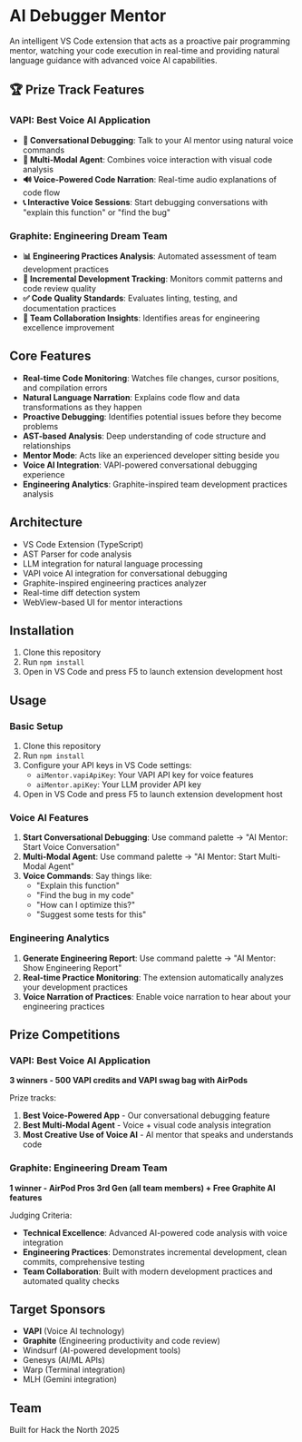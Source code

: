 # AI Debugger Mentor

An intelligent VS Code extension that acts as a proactive pair programming mentor, watching your code execution in real-time and providing natural language guidance with advanced voice AI capabilities.

## 🏆 Prize Track Features

### VAPI: Best Voice AI Application

- **🎤 Conversational Debugging**: Talk to your AI mentor using natural voice commands
- **🤖 Multi-Modal Agent**: Combines voice interaction with visual code analysis
- **🔊 Voice-Powered Code Narration**: Real-time audio explanations of code flow
- **📞 Interactive Voice Sessions**: Start debugging conversations with "explain this function" or "find the bug"

### Graphite: Engineering Dream Team

- **📊 Engineering Practices Analysis**: Automated assessment of team development practices
- **🔄 Incremental Development Tracking**: Monitors commit patterns and code review quality
- **✅ Code Quality Standards**: Evaluates linting, testing, and documentation practices
- **🚀 Team Collaboration Insights**: Identifies areas for engineering excellence improvement

## Core Features

- **Real-time Code Monitoring**: Watches file changes, cursor positions, and compilation errors
- **Natural Language Narration**: Explains code flow and data transformations as they happen
- **Proactive Debugging**: Identifies potential issues before they become problems
- **AST-based Analysis**: Deep understanding of code structure and relationships
- **Mentor Mode**: Acts like an experienced developer sitting beside you
- **Voice AI Integration**: VAPI-powered conversational debugging experience
- **Engineering Analytics**: Graphite-inspired team development practices analysis

## Architecture

- VS Code Extension (TypeScript)
- AST Parser for code analysis
- LLM integration for natural language processing
- VAPI voice AI integration for conversational debugging
- Graphite-inspired engineering practices analyzer
- Real-time diff detection system
- WebView-based UI for mentor interactions

## Installation

1. Clone this repository
2. Run `npm install`
3. Open in VS Code and press F5 to launch extension development host

## Usage

### Basic Setup
1. Clone this repository
2. Run `npm install`
3. Configure your API keys in VS Code settings:
   - `aiMentor.vapiApiKey`: Your VAPI API key for voice features
   - `aiMentor.apiKey`: Your LLM provider API key
4. Open in VS Code and press F5 to launch extension development host

### Voice AI Features
1. **Start Conversational Debugging**: Use command palette → "AI Mentor: Start Voice Conversation"
2. **Multi-Modal Agent**: Use command palette → "AI Mentor: Start Multi-Modal Agent"
3. **Voice Commands**: Say things like:
   - "Explain this function"
   - "Find the bug in my code"
   - "How can I optimize this?"
   - "Suggest some tests for this"

### Engineering Analytics
1. **Generate Engineering Report**: Use command palette → "AI Mentor: Show Engineering Report"
2. **Real-time Practice Monitoring**: The extension automatically analyzes your development practices
3. **Voice Narration of Practices**: Enable voice narration to hear about your engineering practices

## Prize Competitions

### VAPI: Best Voice AI Application
**3 winners - 500 VAPI credits and VAPI swag bag with AirPods**

Prize tracks:
1. **Best Voice-Powered App** - Our conversational debugging feature
2. **Best Multi-Modal Agent** - Voice + visual code analysis integration  
3. **Most Creative Use of Voice AI** - AI mentor that speaks and understands code

### Graphite: Engineering Dream Team
**1 winner - AirPod Pros 3rd Gen (all team members) + Free Graphite AI features**

Judging Criteria:
- **Technical Excellence**: Advanced AI-powered code analysis with voice integration
- **Engineering Practices**: Demonstrates incremental development, clean commits, comprehensive testing
- **Team Collaboration**: Built with modern development practices and automated quality checks

## Target Sponsors

- **VAPI** (Voice AI technology)
- **Graphite** (Engineering productivity and code review)
- Windsurf (AI-powered development tools)
- Genesys (AI/ML APIs)
- Warp (Terminal integration)
- MLH (Gemini integration)

## Team

Built for Hack the North 2025
